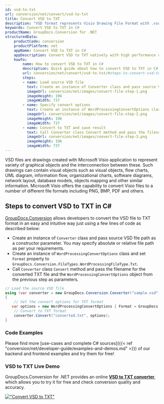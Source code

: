 ```yaml
---
id: vsd-to-txt
url: conversion/net/convert/vsd-to-txt
title: Convert VSD to TXT
description: "VSD format represents Visio Drawing File Format with .vsd extension. Learn how to convert VSD to TXT file programmatically in C# language using GroupDocs.Conversion for .NET library."
keywords: Convert VSD to TXT in C#
productName: GroupDocs.Conversion for .NET
structuredData:
    productCode: conversion
    productPlatform: net
    appName: Convert VSD to TXT in C#
    appDescription: Convert VSD to TXT natively with high performance using C# language and server side GroupDocs.Conversion for .NET APIs, without the use of any software like Microsoft or Open Office.
    howTo:
        name: How to convert VSD to TXT in C# 
        description: Quick guide about how to convert VSD to TXT in C# with high performance and accuracy.
        url: conversion/net/convert/vsd-to-txt/#steps-to-convert-vsd-to-txt-in-c
        steps:
        - name: Load source VSD file 
          text: Create an instance of Converter class and pass source VSD file path as a constructor parameter. You may specify absolute or relative file path as per your requirements. 
          imageUrl: conversion/net/images/convert-file-step-1.png
          imageHeight: 196
          imageWidth: 737
        - name: Specify convert options 
          text: Create an instance of WordProcessingConvertOptions class.
          imageUrl: conversion/net/images/convert-file-step-2.png
          imageHeight: 196
          imageWidth: 737
        - name: Convert to TXT and save result 
          text: Call Converter class Convert method and pass the filename for the converted HTML file and the WordProcessingConvertOptions object from the previous step as parameters.
          imageUrl: conversion/net/images/convert-file-step-3.png
          imageHeight: 196
          imageWidth: 737
---
```


VSD files are drawings created with Microsoft Visio application to represent variety of graphical objects and the interconnection between these. Such drawings can contain visual objects such as visual objects, flow charts, UML diagram, information flow, organizational charts, software diagrams, network layout, database models, objects mapping and other similar information. Microsoft Visio offers the capability to convert Visio files to a number of different file formats including PNG, BMP, PDF and others.

## Steps to convert VSD to TXT in C#

[GroupDocs.Conversion](https://products.groupdocs.com/conversion/net) allows developers to convert the VSD file to TXT format in an easy and intuitive way just using a few lines of code as described below:

* Create an instance of `Converter` class and pass source VSD file path as a constructor parameter. You may specify absolute or relative file path as per your requirements. 
* Create an instance of `WordProcessingConvertOptions` class and set `Format` property to `GroupDocs.Conversion.FileTypes.WordProcessingFileType.Txt`.
* Call `Converter` class `Convert` method and pass the filename for the converted TXT file and the `WordProcessingConvertOptions` object from the previous step as parameters.

```csharp
// Load the source VSD file
using (var converter = new GroupDocs.Conversion.Converter("sample.vsd"))
{
    // Set the convert options for TXT format
   var options = new WordProcessingConvertOptions { Format = GroupDocs.Conversion.FileTypes.WordProcessingFileType.Txt };
    // Convert to TXT format
    converter.Convert("converted.txt", options);
}
```

### Code Examples

Please find more [use-cases and complete C# sources]({{< ref "conversion/net/developer-guide/examples-and-demos.md" >}}) of our backend and frontend examples and try them for free!

### VSD to TXT Live Demo

GroupDocs.Conversion for .NET provides an online [**VSD to TXT converter**](https://products.groupdocs.app/conversion/vsd-to-txt), which allows you to try it for free and check conversion quality and accuracy.

[!["Convert VSD to TXT"](conversion/net/images/convert-to-txt/convert-vsd-to-txt.png)](https://products.groupdocs.app/conversion/vsd-to-txt)